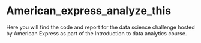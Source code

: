 # American_express_analyze_this
Here you will find the code and report for the data science challenge hosted by American Express as part of the Introduction to data analytics course.
